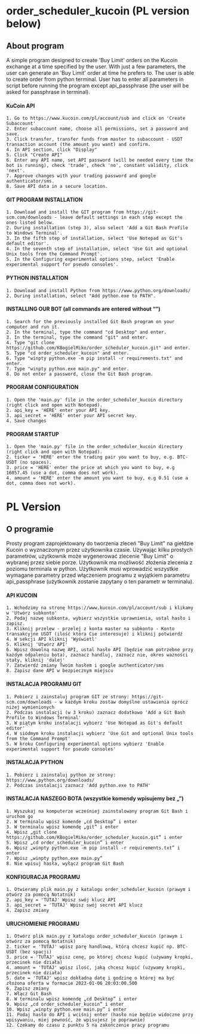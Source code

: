 # order_scheduler_kucoin (PL version below)

## About program
A simple program designed to create 'Buy Limit' orders on the Kucoin exchange at a time specified by the user.
With just a few parameters, the user can generate an 'Buy Limit' order at time he prefers to.
The user is able to create order from python terminal. 
User has to enter all parameters in script before running the program except api_passphrase (the user will be asked for passphrase in terminal).



#### KuCoin API

    1. Go to https://www.kucoin.com/pl/account/sub and click on 'Create Subaccount'
    2. Enter subaccount name, choose all permissions, set a password and save.
    3. Click transfer, transfer funds from master to subaccount - USDT transaction account (the amount you want) and confirm.
    4. In API section, click "Display"
    5. Click "Create API"
    6. Enter any API name, set API password (will be needed every time the bot is running), check 'trade', check 'no', constant validity, click 'next'.
    7. Approve changes with your trading password and google authenticator/sms.
    8. Save API data in a secure location.

#### GIT PROGRAM INSTALLATION

    1. Download and install the GIT program from https://git-scm.com/downloads - leave default settings in each step except the ones listed below.
    2. During installation (step 3), also select 'Add a Git Bash Profile to Windows Terminal'.
    3. In the fifth step of installation, select 'Use Notepad as Git's default editor'.
    4. In the seventh step of installation, select 'Use Git and optional Unix tools from the Command Prompt'.
    5. In the Configuring experimental options step, select 'Enable experimental support for pseudo consoles'.

#### PYTHON INSTALLATION

    1. Download and install Python from https://www.python.org/downloads/
    2. During installation, select "Add python.exe to PATH".

#### INSTALLING OUR BOT (all commands are entered without “”)

    1. Search for the previously installed Git Bash program on your computer and run it.
    2. In the terminal, type the command "cd Desktop" and enter.
    3. In the terminal, type the command "git" and enter.
    4. Type "git clone https://github.com/KBogielMiko/order_scheduler_kucoin.git" and enter.
    5. Type "cd order_scheduler_kucoin" and enter.
    6. Type "winpty python.exe -m pip install -r requirements.txt" and enter.
    7. Type "winpty python.exe main.py" and enter.
    8. Do not enter a password, close the Git Bash program.

#### PROGRAM CONFIGURATION

    1. Open the 'main.py' file in the order_scheduler_kucoin directory (right click and open with Notepad).
    2. api_key = 'HERE' enter your API key.
    3. api_secret = 'HERE' enter your API secret key.
    4. Save changes

#### PROGRAM STARTUP

    1. Open the 'main.py' file in the order_scheduler_kucoin directory (right click and open with Notepad).
    2. ticker = 'HERE' enter the trading pair you want to buy, e.g. BTC-USDT (no spaces).
    3. price = 'HERE' enter the price at which you want to buy, e.g 16057.45 (use a dot, comma does not work).
    4. amount = 'HERE' enter the amount you want to buy, e.g 0.51 (use a dot, comma does not work).




# PL Version


## O programie
Prosty program zaprojektowany do tworzenia zleceń "Buy Limit" na giełdzie Kucoin o wyznaczonym przez użytkownika czasie.
Używając kilku prostych parametrów, użytkownik może wygenerować zlecenie "Buy Limit" o wybranej przez siebie porze. Użytkownik ma możliwość złożenia zlecenia z poziomu terminala w python. Użytkownik musi wprowadzić wszystkie wymagane parametry przed włączeniem programu z wyjątkiem parametru api_passphrase (użytkownik zostanie zapytany o ten parametr w terminalu).


#### API KUCOIN
    1. Wchodzimy na stronę https://www.kucoin.com/pl/account/sub i klikamy w 'Utwórz subkonto'
    2. Podaj nazwę subkonta, wybierz wszystkie uprawnienia, ustal hasło i zapisz.
    3. Kliknij przelew - przelej z konta master na subkonto - Konto transakcyjne USDT (ilość która Cie interesuje) i kliknij potwierdź
    4. W sekcji API kliknij 'Wyświetl'
    5. Kliknij 'Utwórz API'
    6. Wpisz dowolną nazwę API, ustal hasło API (będzie nam potrzebne przy każdym odpaleniu bota), zaznacz handluj, zaznacz nie, okres ważności stały, kliknij 'dalej'
    7. Zatwierdź zmiany Twoim hasłem i google authenticator/sms
    8. Zapisz dane API w bezpiecznym miejscu

#### INSTALACJA PROGRAMU GIT
    1. Pobierz i zainstaluj program GIT ze strony: https://git-scm.com/downloads - w każdym kroku zostaw domyślne ustawienia oprócz niżej wymienionych
    2. Podczas instalacji (w 3 kroku) zaznacz dodatkowo 'Add a Git Bash Profile to Windows Terminal'
    3. W piątym kroku instalacji wybierz 'Use Notepad as Git's default editor'
    4. W siódmym kroku instalacji wybierz 'Use Git and optional Unix tools from the Command Prompt'
    5. W kroku Configuring experimental options wybierz 'Enable experimental support for pseudo consoles'

#### INSTALACJA PYTHON
    1. Pobierz i zainstaluj python ze strony: https://www.python.org/downloads/
    2. Podczas instalacji zaznacz 'Add python.exe to PATH'

#### INSTALACJA NASZEGO BOTA (wszystkie komendy wpisujemy bez „”)
    1. Wyszukaj na komputerze wcześniej zainstalowany program Git Bash i uruchom go
    2. W terminalu wpisz komende „cd Desktop” i enter
    3. W terminalu wpisz komendę „git” i enter
    4. Wpisz „git clone https://github.com/KBogielMiko/order_scheduler_kucoin.git” i enter
    5. Wpisz „cd order_scheduler_kucoin” i enter
    6. Wpisz „winpty python.exe -m pip install -r requirements.txt” i enter
    7. Wpisz „winpty python.exe main.py”
    8. Nie wpisuj hasła, wyłącz program Git Bash

#### KONFIGURACJA PROGRAMU
    1. Otwieramy plik main.py z katalogu order_scheduler_kucoin (prawym i otwórz za pomocą Notatnik)
    2. api_key = 'TUTAJ' Wpisz swój klucz API
    3. api_secret = 'TUTAJ' Wpisz swój secret API klucz
    4. Zapisz zmiany

#### URUCHOMIENIE PROGRAMU
    1. Otwórz plik main.py z katalogu order_scheduler_kucoin (prawym i otwórz za pomocą Notatnik)
    2. ticker = 'TUTAJ' wpisz parę handlową, którą chcesz kupić np. BTC-USDT (bez spacji)
    3. price = 'TUTAJ' wpisz cenę, po której chcesz kupić (używamy kropki, przecinek nie działa)
    4. amount = 'TUTAJ' wpisz ilość, jaką chcesz kupić (używamy kropki, przecinek nie działa)
    5. date = 'TUTAJ' wpisz dokładną datę i godzinę o której ma być złożona oferta w formacie 2023-01-06 20:03:00.500
    6. Zapisz zmiany
    7. Włącz Git Bash
    8. W terminalu wpisz komendę „cd Desktop” i enter
    9. Wpisz „cd order_scheduler_kucoin” i enter
    10. Wpisz „winpty python.exe main.py” i enter
    11. Podaj hasło do API i wciśnij enter (hasło nie będzie widoczne przy wpisywaniu, miej pewność, że wpisujesz je poprawnie)
    12. Czekamy do czasu z punktu 5 na zakończenie pracy programu
